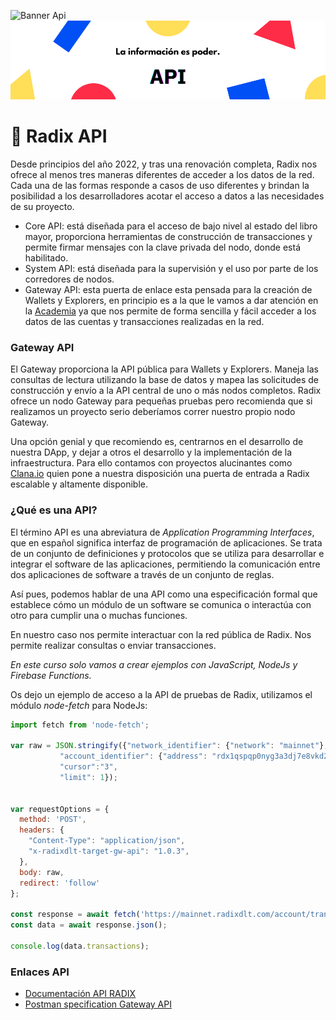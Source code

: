 ![Banner Api](/6.png)
<img src="6.png" alt="Banner Api">

# 🔑 Radix API
Desde principios del año 2022, y tras una renovación completa, Radix nos ofrece al menos tres maneras diferentes de acceder a los datos de la red. Cada una de las formas responde a casos de uso diferentes y brindan la posibilidad a los desarrolladores acotar el acceso a datos a las necesidades de su proyecto. 
- Core API: está diseñada para el acceso de bajo nivel al estado del libro mayor, proporciona herramientas de construcción de transacciones y permite firmar mensajes con la clave privada del nodo, donde está habilitado.
- System API: está diseñada para la supervisión y el uso por parte de los corredores de nodos.
- Gateway API: esta puerta de enlace esta pensada para la creación de Wallets y Explorers, en principio es a la que le vamos a dar atención en la [Academia](/src/academia/README.md) ya que nos permite de forma sencilla y fácil acceder a los datos de las cuentas y transacciones realizadas en la red.

### Gateway API
El Gateway proporciona la API pública para Wallets y Explorers. Maneja las consultas de lectura utilizando la base de datos y mapea las solicitudes de construcción y envío a la API central de uno o más nodos completos. Radix ofrece un nodo Gateway para pequeñas pruebas pero recomienda que si realizamos un proyecto serio deberíamos correr nuestro propio nodo Gateway.

Una opción genial y que recomiendo es, centrarnos en el desarrollo de nuestra DApp, y dejar a otros el desarrollo y la implementación de la infraestructura. Para ello contamos con proyectos alucinantes como [Clana.io](https://clana.io/) quien pone a nuestra disposición una puerta de entrada a Radix escalable y altamente disponible. 

### ¿Qué es una API?
El término API es una abreviatura de *Application Programming Interfaces*, que en español significa interfaz de programación de aplicaciones. Se trata de un conjunto de definiciones y protocolos que se utiliza para desarrollar e integrar el software de las aplicaciones, permitiendo la comunicación entre dos aplicaciones de software a través de un conjunto de reglas.

Así pues, podemos hablar de una API como una especificación formal que establece cómo un módulo de un software se comunica o interactúa con otro para cumplir una o muchas funciones.

En nuestro caso nos permite interactuar con la red pública de Radix. Nos permite realizar consultas o enviar transacciones. 

*En este curso solo vamos a crear ejemplos con JavaScript, NodeJs y Firebase Functions.*

Os dejo un ejemplo de acceso a la API de pruebas de Radix, utilizamos el módulo *node-fetch* para NodeJs:

```javascript
import fetch from 'node-fetch';

var raw = JSON.stringify({"network_identifier": {"network": "mainnet"},
           "account_identifier": {"address": "rdx1qspqp0nyg3a3dj7e8vkd2ecxrgnrgvsl4d72efx2a4jwavfn995652c7f6uqy"},
           "cursor":"3",
           "limit": 1});


var requestOptions = {
  method: 'POST',
  headers: {
    "Content-Type": "application/json",
    "x-radixdlt-target-gw-api": "1.0.3",
  },
  body: raw,
  redirect: 'follow'
};

const response = await fetch('https://mainnet.radixdlt.com/account/transactions', requestOptions);
const data = await response.json();

console.log(data.transactions);
```


### Enlaces API
- [Documentación API RADIX](https://docs.radixdlt.com/main/apis/introduction.html)
- [Postman specification Gateway API](https://documenter.getpostman.com/view/14449947/UVXnHaJf)
